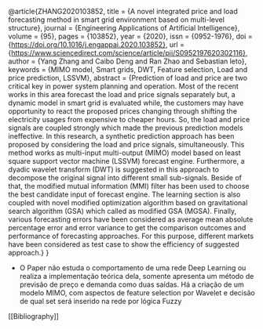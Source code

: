 @article{ZHANG2020103852,
title = {A novel integrated price and load forecasting method in smart grid environment based on multi-level structure},
journal = {Engineering Applications of Artificial Intelligence},
volume = {95},
pages = {103852},
year = {2020},
issn = {0952-1976},
doi = {https://doi.org/10.1016/j.engappai.2020.103852},
url = {https://www.sciencedirect.com/science/article/pii/S0952197620302116},
author = {Yang Zhang and Caibo Deng and Ran Zhao and Sebastian leto},
keywords = {MIMO model, Smart grids, DWT, Feature selection, Load and price prediction, LSSVM},
abstract = {Prediction of load and price are two critical key in power system planning and operation. Most of the recent works in this area forecast the load and price signals separately but, a dynamic model in smart grid is evaluated while, the customers may have opportunity to react the proposed prices changing through shifting the electricity usages from expensive to cheaper hours. So, the load and price signals are coupled strongly which made the previous prediction models ineffective. In this research, a synthetic prediction approach has been proposed by considering the load and price signals, simultaneously. This method works as multi-input multi-output (MIMO) model based on least square support vector machine (LSSVM) forecast engine. Furthermore, a dyadic wavelet transform (DWT) is suggested in this approach to decompose the original signal into different small sub-signals. Beside of that, the modified mutual information (MMI) filter has been used to choose the best candidate input of forecast engine. The learning section is also coupled with novel modified optimization algorithm based on gravitational search algorithm (GSA) which called as modified GSA (MGSA). Finally, various forecasting errors have been considered as average mean absolute percentage error and error variance to get the comparison outcomes and performance of forecasting approaches. For this purpose, different markets have been considered as test case to show the efficiency of suggested approach.}
}

- O Paper não estuda o comportamento de uma rede Deep Learning ou realiza a implementação teórica dela, somente apresenta um método de previsão de preço e demanda como duas saídas. Há a criação de um modelo MIMO, com aspectos de feature selection por Wavelet e decisão de qual set será inserido na rede por lógica Fuzzy

[[Bibliography]]